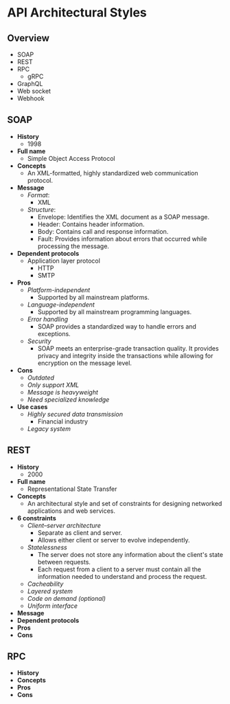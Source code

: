# API Architectural Styles

## Overview
- SOAP
- REST
- RPC
   - gRPC
- GraphQL
- Web socket
- Webhook

## SOAP
- **History**
   - 1998
- **Full name**
   - Simple Object Access Protocol
- **Concepts**
   - An XML-formatted, highly standardized web communication protocol.
- **Message**
   - *Format*:
      - XML
   - *Structure*:
      - Envelope: Identifies the XML document as a SOAP message.
      - Header: Contains header information.
      - Body: Contains call and response information.
      - Fault: Provides information about errors that occurred while processing the message.
- **Dependent protocols**
   - Application layer protocol
      - HTTP
      - SMTP
- **Pros**
   - *Platform-independent*
      - Supported by all mainstream platforms.
   - *Language-independent*
      - Supported by all mainstream programming languages.
   - *Error handling*
      - SOAP provides a standardized way to handle errors and exceptions.
   - *Security*
      - SOAP meets an enterprise-grade transaction quality. It provides privacy and integrity inside the transactions while allowing for encryption on the message level.
- **Cons**
   - *Outdated*
   - *Only support XML*
   - *Message is heavyweight*
   - *Need specialized knowledge*
- **Use cases**
   - *Highly secured data transmission*
      - Financial industry
   - *Legacy system*

## REST
- **History**
   - 2000
- **Full name**
   - Representational State Transfer
- **Concepts**
   - An architectural style and set of constraints for designing networked applications and web services.
- **6 constraints**
   - *Client–server architecture*
      - Separate as client and server.
      - Allows either client or server to evolve independently.
   - *Statelessness*
      - The server does not store any information about the client's state between requests.
      - Each request from a client to a server must contain all the information needed to understand and process the request.
   - *Cacheability*
   - *Layered system*
   - *Code on demand (optional)*
   - *Uniform interface*
- **Message**
- **Dependent protocols**
- **Pros**
- **Cons**

## RPC
- **History**
- **Concepts**
- **Pros**
- **Cons**
